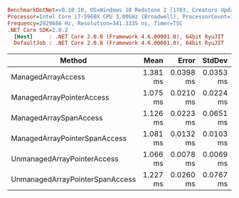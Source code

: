 ``` ini

BenchmarkDotNet=v0.10.10, OS=Windows 10 Redstone 2 [1703, Creators Update] (10.0.15063.674)
Processor=Intel Core i7-5960X CPU 3.00GHz (Broadwell), ProcessorCount=16
Frequency=2929686 Hz, Resolution=341.3335 ns, Timer=TSC
.NET Core SDK=2.0.2
  [Host]     : .NET Core 2.0.0 (Framework 4.6.00001.0), 64bit RyuJIT
  DefaultJob : .NET Core 2.0.0 (Framework 4.6.00001.0), 64bit RyuJIT


```
|                          Method |     Mean |     Error |    StdDev |   Median |
|-------------------------------- |---------:|----------:|----------:|---------:|
|              ManagedArrayAccess | 1.381 ms | 0.0398 ms | 0.0353 ms | 1.365 ms |
|       ManagedArrayPointerAccess | 1.075 ms | 0.0210 ms | 0.0224 ms | 1.066 ms |
|          ManagedArraySpanAccess | 1.126 ms | 0.0223 ms | 0.0651 ms | 1.091 ms |
|   ManagedArrayPointerSpanAccess | 1.081 ms | 0.0132 ms | 0.0103 ms | 1.079 ms |
|     UnmanagedArrayPointerAccess | 1.066 ms | 0.0078 ms | 0.0069 ms | 1.066 ms |
| UnmanagedArrayPointerSpanAccess | 1.227 ms | 0.0260 ms | 0.0767 ms | 1.225 ms |

